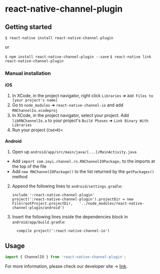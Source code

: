 
# react-native-channel-plugin

## Getting started

`$ react-native install react-native-channel-plugin`

or 

`$ npm install react-native-channel-plugin --save`
`$ react-native link react-native-channel-plugin`

### Manual installation

#### iOS

1. In XCode, in the project navigator, right click `Libraries` ➜ `Add Files to [your project's name]`
2. Go to `node_modules` ➜ `react-native-channel-io` and add `RNChannelIo.xcodeproj`
3. In XCode, in the project navigator, select your project. Add `libRNChannelIo.a` to your project's `Build Phases` ➜ `Link Binary With Libraries`
4. Run your project (`Cmd+R`)<

#### Android

1. Open up `android/app/src/main/java/[...]/MainActivity.java`
  - Add `import com.zoyi.channel.rn.RNChannelIOPackage;` to the imports at the top of the file
  - Add `new RNChannelIOPackage()` to the list returned by the `getPackages()` method
2. Append the following lines to `android/settings.gradle`:
  	```
  	include ':react-native-channel-plugin'
  	project(':react-native-channel-plugin').projectDir = new File(rootProject.projectDir, 	'../node_modules/react-native-channel-plugin/android')
  	```
3. Insert the following lines inside the dependencies block in `android/app/build.gradle`:
  	```
      compile project(':react-native-channel-io')
  	```

## Usage
```javascript
import { ChannelIO } from 'react-native-channel-plugin';
```

For more information, please check our developer site -> [link](https://developers.channel.io). 
